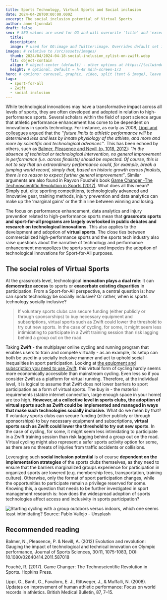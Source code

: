 ```yaml
---
title: Sports Technology, Virtual Sports and Social inclusion
date: 2024-04-28T00:00:00.000Z
excerpt: The social inclusion potential of Virtual Sports
author: anne-tjonndal
draft: false
seo: # SEO values are used for OG and will overwrite 'title' and 'excerpt' above
  title:
  description:
  image: # used for OG:image and Twitter:image. Overrides default set in _data/meta.siteImage
images: # relative to /src/assets/images/
  thumb: 2024/04/2024-04-18-social-inclusion_cylist-on-zwift.webp
  fit: object-contain
  align: # object-center (default) - other options at https://tailwindcss.com/docs/object-position
  height: # optional. Default = h-48 md:h-screen-1/3
hero: # options: carousel, graphic, video, split (text & image), leave blank to have no hero
tags:
  - sport-for-all
  - Zwift
  - social inclusion
---
```

While technological innovations may have a transformative impact across all levels of sports, they are often developed and adopted in relation to high-performance sports. Several scholars within the field of sport science argue that athletic performance enhancement has come to be dependent on innovations in sports technology. For instance, as early as 2008, [Lippi and colleagues](https://doi.org/10.1093/bmb/ldn029) argued that the *‘‘future limits to athletic performance will be determined less and less by innate physiology of the athlete, and more and more by scientific and technological advances’’*. This has been echoed by others, such as [Balmer, Pleasence and Nevill (p. 1018, 2012)](https://doi.org/10.1080/02640414.2011.587018): *“In the absence of technical or technological intervention, no general improvement in performance (i.e. across finalists) should be expected. Of course, this is not to say that an extraordinary performance could, for example, break a jumping world record, simply that, based on historic growth across finalists, there is no reason to expect further general improvement”*. Similar arguments are also found in Rayvon Fouché’s book [Game Changer -The Technoscientific Revolution in Sports (2017)](https://www.researchgate.net/publication/321700678_Game_changer_The_technoscientific_revolution_in_sports). What does all this mean? Simply put, elite sporting competitions, technologically advanced and innovative gear, training methods, injury prevention and data analytics can make up the ‘marginal gains’ or the thin line between winning and losing. 

The focus on performance enhancement, data analytics and injury prevention related to high-performance sports mean that **grassroots sports and sport-for-all programs are largely overlooked in public debates and research on technological innovations**. This also applies to the development and adoption of **virtual sports**. The close ties between commercialized high-performance sports and the sports tech industry also raise questions about the narrative of technology and performance enhancement monopolizes the sports sector and impedes the adoption of technological innovations for Sport-for-All purposes.

## The social roles of Virtual Sports
At the grassroots level, technological **innovation plays a dual role**: it can **democratize access** to sports or **exacerbate existing disparities** in participation. From a Sport-for-All perspective, a central question is: how can sports technology be socially inclusive? Or rather, when is sports technology socially inclusive?

> If voluntary sports clubs can secure funding (either publicly or through sponsorships) to buy necessary equipment and subscriptions, virtual sports such as Zwift could lower the threshold to try out new sports. In the case of cycling, for some, it might seem less intimidating to participate in a Zwift training session than risk lagging behind a group out on the road. 

Taking **Zwift** - the multiplayer online cycling and running program that enables users to train and compete virtually - as an example, its setup can both be used in a socially inclusive manner and act to uphold social inequalities in sport participation. Looking at [the equipment and subscription you need to use Zwift](https://support.zwift.com/en_us/what-you-need-to-ride-HJh4YQbxr), this virtual form of cycling hardly seems more economically accessible than mainstream cycling. Even less so if you consider Zwift as a platform for virtual running. Therefore, at the individual level, it is logical to assume that Zwift does not lower barriers to sport participation as a form of virtual sports. The buy in - the material requirements (stable internet connection, large enough space in your home) are too high.  **However, at a collective level in sports clubs, the adoption of virtual sports such as Zwift could be implemented and managed in ways that make such technologies socially inclusive.** What do we mean by that? If voluntary sports clubs can secure funding (either publicly or through sponsorships) to buy necessary equipment and subscriptions, **virtual sports such as Zwift could lower the threshold to try out new sports**. In the case of cycling, for some, it might seem less intimidating to participate in a Zwift training session than risk lagging behind a group out on the road. Virtual cycling might also represent a safer sports activity option for some, as there are no threats of injuries from traffic accidents or collisions.

Leveraging such **social inclusion potential** is of course **dependent on the implementation strategies** of the sports clubs themselves, as they need to ensure that the barriers marginalized groups experience for participation in organized sports are lowered (e.g. membership fees, transportation, training culture). Otherwise, only the format of sport participation changes, while the opportunities to participate remain a privilege reserved for some. Knowing this, a question that needs to be further investigated in sport management research is: how does the widespread adoption of sports technologies affect access and inclusivity in sports participation? 

![Starting cycling with a group outdoors versus indoors, which one seems least intimidating? Source: Pablo Vallejo - Unsplash](/assets/images/2024/04/2024-04-18-social-inclusion_group-female-cyclists.webp)

## Recommended reading
Balmer, N., Pleasence, P. & Nevill, A. (2012) Evolution and revolution: Gauging the impact of technological and technical innovation on Olympic performance, Journal of Sports Sciences, 30:11, 1075-1083, DOI: 10.1080/02640414.2011.587018

Fouché, R. (2017). Game Changer: The Technoscientific Revolution in Sports. Hopkins Press.
 
Lippi, G., Banfi, G., Favaloro, E. J., Rittweger, J., & Muffalli, N. (2008). Updates on improvement of human athletic performance: Focus on world records in athletics. British Medical Bulletin, 87, 7–15.


